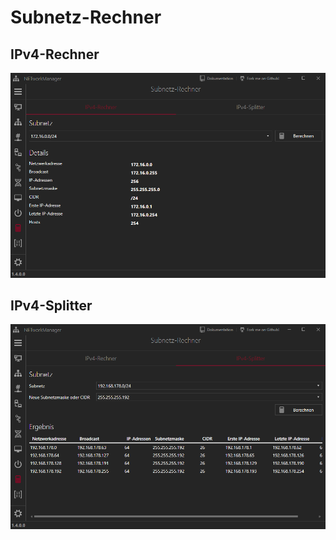 # Subnetz-Rechner

## IPv4-Rechner

![](Images/SubnetCalculator_IPv4Calculator.png)

## IPv4-Splitter

![](Images/SubnetCalculator_IPv4Splitter.png)